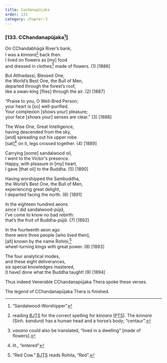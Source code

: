 ```yaml
---
title: Candanapūjaka
order: 133
category: chapter-3
---
```


### \[133. <span class="diacritics" data-state="on">C</span><span class="no-diacritics" data-state="off">Ch</span>andanapūjaka[^1]\]

On <span class="diacritics" data-state="on">C</span><span class="no-diacritics" data-state="off">Ch</span>andabhāgā River’s bank,  
I was a *kinnara*[^2] back then.  
I lived on flowers as \[my\] food  
and dressed in clothes[^3] made of flowers. (1) \[1886\]

But Atthadassi, Blessed One,  
the World’s Best One, the Bull of Men,  
departed through the forest’s roof,  
like a swan-king \[flies\] through the air. (2) \[1887\]

“Praise to you, O Well-Bred Person;  
your heart is \[so\] well-purified.  
Your complexion \[shows your\] pleasure;  
your face \[shows your\] senses are clear.” (3) \[1888\]

The Wise One, Great Intelligence,  
having descended from the sky,  
\[and\] spreading out his upper robe  
\[sat\][^4] on it, legs crossed together. (4) \[1889\]

Carrying \[some\] sandalwood oil,  
I went to the Victor's presence.  
Happy, with pleasure in \[my\] heart,  
I gave \[that oil\] to the Buddha. (5) \[1890\]

Having worshipped the Sambuddha,  
the World’s Best One, the Bull of Men,  
experiencing great delight,  
I departed facing the north. (6) \[1891\]

In the eighteen hundred aeons  
since I did sandalwood-*pūjā*,  
I’ve come to know no bad rebirth:  
that’s the fruit of Buddha-*pūjā*. (7) \[1892\]

In the fourteenth aeon ago  
there were three people \[who lived then\],  
\[all\] known by the name Rohiṇi,[^5]  
wheel-turning kings with great power. (8) \[1893\]

The four analytical modes,  
and these eight deliverances,  
six special knowledges mastered,  
\[I have\] done what the Buddha taught! (9) \[1894\]

Thus indeed Venerable <span class="diacritics" data-state="on">C</span><span class="no-diacritics" data-state="off">Ch</span>andanapūjaka Thera spoke these verses.

The legend of <span class="diacritics" data-state="on">C</span><span class="no-diacritics" data-state="off">Ch</span>andanapūjaka Thera is finished.

[^1]: “Sandalwood-Worshipper”

[^2]: reading <abbr title="Buddha Jayanthi Tripitaka Series">BJTS</abbr> for the correct spelling for *kiṇṇara* (<abbr title="Pali Text Society">PTS</abbr>). The *kinnara* (Sinh. *kandura*) has a human head and a horse’s body; “centaur”.

[^3]: v*asano* could also be translated, “lived in a dwelling” \[made of flowers\].

[^4]: lit., “entered”

[^5]: “Red Cow.” <abbr title="Buddha Jayanthi Tripitaka Series">BJTS</abbr> reads Rohita, “Red”.

